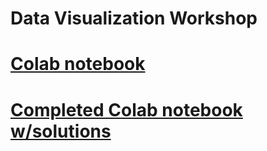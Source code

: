 # Data Visualization Workshop 
# [Colab notebook](https://colab.research.google.com/drive/1jH0t363mniReJFp33Fj18IEedlBKeRXH?usp=sharing)
# [Completed Colab notebook w/solutions](https://colab.research.google.com/drive/16FQBKZzImRcdkSLjgQuDjSqZDSkp4bfO)
